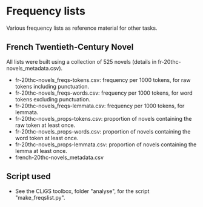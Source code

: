 Frequency lists
===============


Various frequency lists as reference material for other tasks. 

## French Twentieth-Century Novel

All lists were built using a collection of 525 novels (details in fr-20thc-novels_metadata.csv).

* fr-20thc-novels_freqs-tokens.csv: frequency per 1000 tokens, for raw tokens including punctuation.
* fr-20thc-novels_freqs-words.csv: frequency per 1000 tokens, for word tokens excluding punctuation. 
* fr-20thc-novels_freqs-lemmata.csv: frequency per 1000 tokens, for lemmata.  
* fr-20thc-novels_props-tokens.csv: proportion of novels containing the raw token at least once.
* fr-20thc-novels_props-words.csv: proportion of novels containing the word token at least once.
* fr-20thc-novels_props-lemmata.csv: proportion of novels containing the lemma at least once.
* french-20thc-novels_metadata.csv

## Script used

* See the CLiGS toolbox, folder "analyse", for the script "make_freqslist.py". 
 
